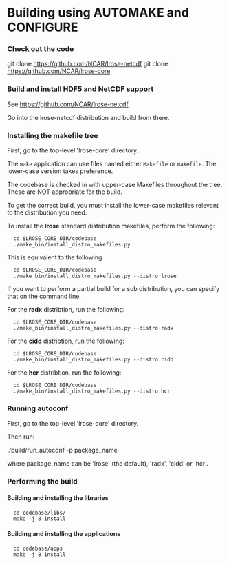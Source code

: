 # Building using AUTOMAKE and CONFIGURE

### Check out the code

git clone https://github.com/NCAR/lrose-netcdf
git clone https://github.com/NCAR/lrose-core

### Build and install HDF5 and NetCDF support

See https://github.com/NCAR/lrose-netcdf

Go into the lrose-netcdf distribution and build from there.

### Installing the makefile tree

First, go to the top-level 'lrose-core' directory.

The `make` application can use files named either `Makefile` or `makefile`.
The lower-case version takes preference.

The codebase is checked in with upper-case Makefiles throughout the tree. These are NOT appropriate for the build.

To get the correct build, you must install the lower-case makefiles relevant to the distribution you need.

To install the **lrose** standard distribution makefiles, perform the following:

```
  cd $LROSE_CORE_DIR/codebase
  ./make_bin/install_distro_makefiles.py
```
This is equivalent to the following

```
  cd $LROSE_CORE_DIR/codebase
  ./make_bin/install_distro_makefiles.py --distro lrose
```

If you want to perform a partial build for a sub distribution, you can specify that on the command line.

For the **radx** distribtion, run the following:

```
  cd $LROSE_CORE_DIR/codebase
  ./make_bin/install_distro_makefiles.py --distro radx
```

For the **cidd** distribtion, run the following:

```
  cd $LROSE_CORE_DIR/codebase
  ./make_bin/install_distro_makefiles.py --distro cidd
```

For the **hcr** distribtion, run the following:

```
  cd $LROSE_CORE_DIR/codebase
  ./make_bin/install_distro_makefiles.py --distro hcr
```

### Running autoconf

First, go to the top-level 'lrose-core' directory.

Then run:

  ./build/run_autoconf -p package_name

where package_name can be 'lrose' (the default), 'radx', 'cidd' or 'hcr'.

### Performing the build

#### Building and installing the libraries

```
  cd codebase/libs/
  make -j 8 install
```

#### Building and installing the applications

```
  cd codebase/apps
  make -j 8 install
```

